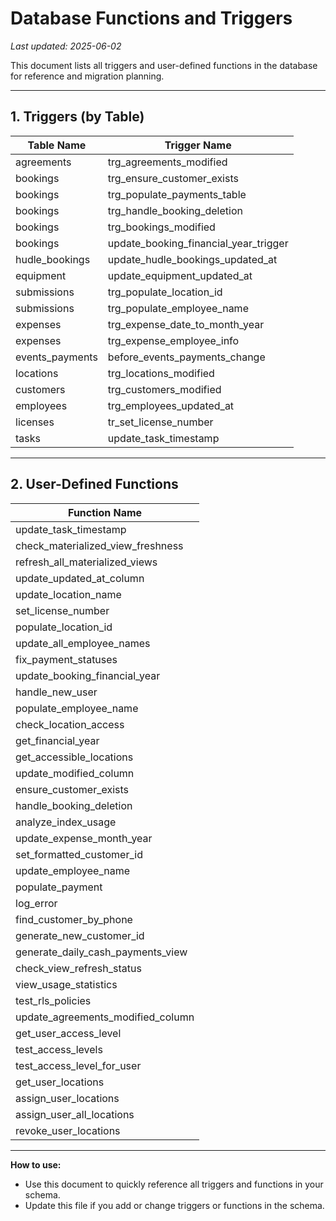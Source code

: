 # Database Functions and Triggers

_Last updated: 2025-06-02_

This document lists all triggers and user-defined functions in the database for reference and migration planning.

---

## 1. Triggers (by Table)

| Table Name         | Trigger Name                       |
|--------------------|------------------------------------|
| agreements         | trg_agreements_modified            |
| bookings           | trg_ensure_customer_exists         |
| bookings           | trg_populate_payments_table        |
| bookings           | trg_handle_booking_deletion        |
| bookings           | trg_bookings_modified              |
| bookings           | update_booking_financial_year_trigger |
| hudle_bookings     | update_hudle_bookings_updated_at   |
| equipment          | update_equipment_updated_at         |
| submissions        | trg_populate_location_id           |
| submissions        | trg_populate_employee_name         |
| expenses           | trg_expense_date_to_month_year     |
| expenses           | trg_expense_employee_info          |
| events_payments    | before_events_payments_change      |
| locations          | trg_locations_modified             |
| customers          | trg_customers_modified             |
| employees          | trg_employees_updated_at           |
| licenses           | tr_set_license_number              |
| tasks              | update_task_timestamp              |

---

## 2. User-Defined Functions

| Function Name                      |
|------------------------------------|
| update_task_timestamp              |
| check_materialized_view_freshness  |
| refresh_all_materialized_views     |
| update_updated_at_column           |
| update_location_name               |
| set_license_number                 |
| populate_location_id               |
| update_all_employee_names          |
| fix_payment_statuses               |
| update_booking_financial_year      |
| handle_new_user                    |
| populate_employee_name             |
| check_location_access              |
| get_financial_year                 |
| get_accessible_locations           |
| update_modified_column             |
| ensure_customer_exists             |
| handle_booking_deletion            |
| analyze_index_usage                |
| update_expense_month_year          |
| set_formatted_customer_id          |
| update_employee_name               |
| populate_payment                   |
| log_error                          |
| find_customer_by_phone             |
| generate_new_customer_id           |
| generate_daily_cash_payments_view  |
| check_view_refresh_status          |
| view_usage_statistics              |
| test_rls_policies                  |
| update_agreements_modified_column  |
| get_user_access_level              |
| test_access_levels                 |
| test_access_level_for_user         |
| get_user_locations                 |
| assign_user_locations              |
| assign_user_all_locations          |
| revoke_user_locations              |

---

**How to use:**
- Use this document to quickly reference all triggers and functions in your schema.
- Update this file if you add or change triggers or functions in the schema. 